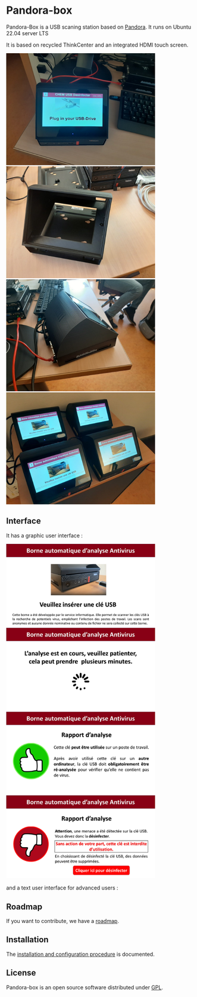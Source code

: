 Pandora-box
============

Pandora-Box is a USB scaning station based on [Pandora](https://github.com/pandora-analysis).
It runs on Ubuntu 22.04 server LTS

It is based on recycled ThinkCenter and an integrated HDMI touch screen.

[<img src="images/box1.jpg" width="400">](images/box1.jpg)
[<img src="images/box2.jpg" width="400">](images/box2.jpg)
[<img src="images/box3.jpg" width="400">](images/box3.jpg)
[<img src="images/box4.jpg" width="400">](images/box4.jpg)


## Interface

It has a graphic user interface :

[<img src="images/pandora-box1.png" width="400">](images/pandora-box1.png)
[<img src="images/pandora-box2.png" width="400">](images/pandora-box2.png)
[<img src="images/pandora-box3.png" width="400">](images/pandora-box3.png)
[<img src="images/pandora-box4.png" width="400">](images/pandora-box4.png)

and a text user interface for advanced users :



## Roadmap

If you want to contribute, we have a [roadmap](ROADMAP.md).

## Installation

The [installation and configuration procedure](INSTALL.md) is documented.

## License

Pandora-box is an open source software distributed under [GPL](https://www.gnu.org/licenses/licenses.html).

